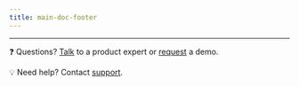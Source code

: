 ```yaml
---
title: main-doc-footer
---
```


***

:question: Questions? [Talk](https://www.fiddler.ai/contact-sales) to a product expert or [request](https://www.fiddler.ai/demo) a demo.

:bulb: Need help? Contact [support](https://fiddlerlabs.zendesk.com/hc/en-us).
